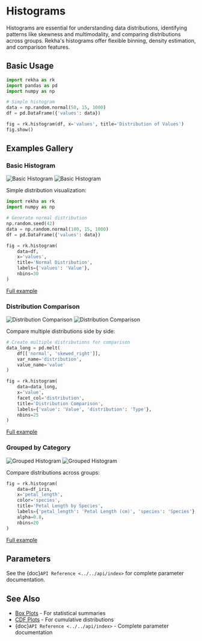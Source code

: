 # Histograms

Histograms are essential for understanding data distributions, identifying patterns like skewness and multimodality, and comparing distributions across groups. Rekha's histograms offer flexible binning, density estimation, and comparison features.

## Basic Usage

```python
import rekha as rk
import pandas as pd
import numpy as np

# Simple histogram
data = np.random.normal(50, 15, 1000)
df = pd.DataFrame({'values': data})

fig = rk.histogram(df, x='values', title='Distribution of Values')
fig.show()
```

## Examples Gallery

### Basic Histogram

<div class="plot-container">
<img src="../../_static/plots/histogram_basic_light.png" alt="Basic Histogram" class="plot-light">
<img src="../../_static/plots/histogram_basic_dark.png" alt="Basic Histogram" class="plot-dark">
</div>

Simple distribution visualization:

```python
import rekha as rk
import numpy as np

# Generate normal distribution
np.random.seed(42)
data = np.random.normal(100, 15, 1000)
df = pd.DataFrame({'values': data})

fig = rk.histogram(
    data=df,
    x='values',
    title='Normal Distribution',
    labels={'values': 'Value'},
    nbins=30
)
```
[Full example](https://github.com/project-vajra/rekha/blob/main/examples/plots/histogram/basic_histogram.py)

### Distribution Comparison

<div class="plot-container">
<img src="../../_static/plots/histogram_comparison_light.png" alt="Distribution Comparison" class="plot-light">
<img src="../../_static/plots/histogram_comparison_dark.png" alt="Distribution Comparison" class="plot-dark">
</div>

Compare multiple distributions side by side:

```python
# Create multiple distributions for comparison
data_long = pd.melt(
    df[['normal', 'skewed_right']],
    var_name='distribution',
    value_name='value'
)

fig = rk.histogram(
    data=data_long,
    x='value',
    facet_col='distribution',
    title='Distribution Comparison',
    labels={'value': 'Value', 'distribution': 'Type'},
    nbins=25
)
```
[Full example](https://github.com/project-vajra/rekha/blob/main/examples/plots/histogram/basic_histogram.py)

### Grouped by Category

<div class="plot-container">
<img src="../../_static/plots/histogram_grouped_light.png" alt="Grouped Histogram" class="plot-light">
<img src="../../_static/plots/histogram_grouped_dark.png" alt="Grouped Histogram" class="plot-dark">
</div>

Compare distributions across groups:

```python
fig = rk.histogram(
    data=df_iris,
    x='petal_length',
    color='species',
    title='Petal Length by Species',
    labels={'petal_length': 'Petal Length (cm)', 'species': 'Species'},
    alpha=0.8,
    nbins=20
)
```
[Full example](https://github.com/project-vajra/rekha/blob/main/examples/plots/histogram/basic_histogram.py)

## Parameters

See the {doc}`API Reference <../../api/index>` for complete parameter documentation.


## See Also

- [Box Plots](box.md) - For statistical summaries
- [CDF Plots](cdf.md) - For cumulative distributions
- {doc}`API Reference <../../api/index>` - Complete parameter documentation